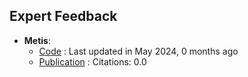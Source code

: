 ## **Expert Feedback**
- **Metis**: 
	- [Code](https://github.com/JanoschMenke/metis) : Last updated in May 2024, 0 months ago
	- [Publication](https://doi.org/10.26434/chemrxiv-2024-zs5xp) : Citations: 0.0
